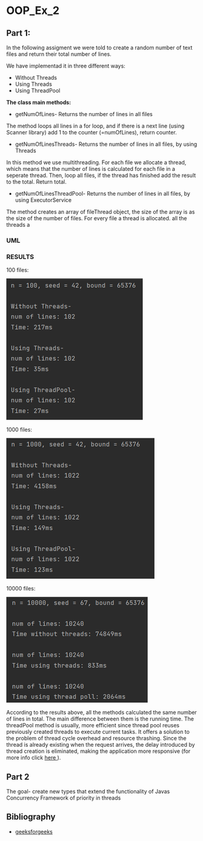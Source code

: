 # OOP_Ex_2

## Part 1:

In the following assigment we were told to create a random number of text files and return their total number of lines.

We have implementad it in three different ways:
* Without Threads
* Using Threads
* Using ThreadPool

<b>The class main methods:</b>
* getNumOfLines- Returns the number of lines in all files

The method loops all lines in a for loop, and if there is a next line (using Scanner library) add 1 to the counter (=numOfLines), return counter.

* getNumOfLinesThreads- Returns the number of lines in all files, by using Threads 

In this method we use multithreading. For each file we allocate a thread, which means that the number of lines is calculated for each file in a seperate thread.
Then, loop all files, if the thread has finished add the result to the total. Return total.

* getNumOfLinesThreadPool- Returns the number of lines in all files, by using ExecutorService

The method creates an array of fileThread object, the size of the array is as the size of the number of files. For every file a thread is allocated.
all the threads a 


### UML

### RESULTS
100 files:

<img src=https://github.com/ChenLipschitz/OOP_Ex_2/blob/master/Images/100%20files.png alt="100files">

1000 files:

<img src=https://github.com/ChenLipschitz/OOP_Ex_2/blob/master/Images/threadPoolWins-1000.png alt="1000files">

10000 files:

<img src=https://github.com/ChenLipschitz/OOP_Ex_2/blob/master/Images/10000%20filse.png alt="10000files">

According to the results above, all the methods calculated the same number of lines in total. The main difference between them is the running time.
The threadPool method is usually, more efficient since thread pool reuses previously created threads to execute current tasks.  It offers a solution to the problem of thread cycle overhead and resource thrashing. Since the thread is already existing when the request arrives, the delay introduced by thread creation is eliminated, making the application more responsive (for more info click <a href=https://www.geeksforgeeks.org/thread-pools-java/> here </a>).


## Part 2
The goal- create new types that extend the functionality of Javas Concurrency Framework of priority in threads

## Bibliography
* <a href=https://www.geeksforgeeks.org/thread-pools-java/> geeksforgeeks </a>
